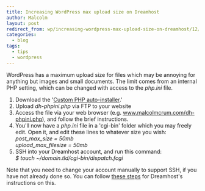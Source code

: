 ```yaml
---
title: Increasing WordPress max upload size on Dreamhost
author: Malcolm
layout: post
redirect_from: wp/increasing-wordpress-max-upload-size-on-dreamhost/12/
categories:
  - blog
tags:
  - tips
  - wordpress
---
```

WordPress has a maximum upload size for files which may be annoying for anything but images and small documents. The limit comes from an internal PHP setting, which can be changed with access to the *php.ini* file.

  1. Download the '[Custom PHP auto-installer][1].'
  2. Upload *dh-phpini.php* via FTP to your website
  3. Access the file via your web browser (e.g. www.malcolmcrum.com/dh-phpini.php), and follow the brief instructions.
  4. You'll now have a *php.ini* file in a 'cgi-bin' folder which you may freely edit. Open it, and edit these lines to whatever size you wish:  
    *post\_max\_size = 50mb*  
    *upload\_max\_filesize = 50mb*
  5. SSH into your Dreamhost account, and run this command:  
    *$ touch ~/domain.tld/cgi-bin/dispatch.fcgi*

Note that you need to change your account manually to support SSH, if you have not already done so. You can follow [these steps][2] for Dreamhost's instructions on this.

 [1]: http://sxi.sabrextreme.com/phpini
 [2]: http://wiki.dreamhost.com/Enabling_Shell_Access